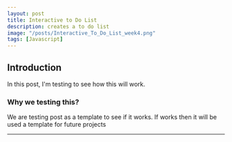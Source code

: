 ```yaml
---
layout: post
title: Interactive to Do List
description: creates a to do list
image: "/posts/Interactive_To_Do_List_week4.png"
tags: [Javascript]
---
```


## Introduction

In this post, I'm testing to see how this will work.

### Why we testing this?

We are testing post as a template to see if it works. If works then it will be used a template for future projects

---